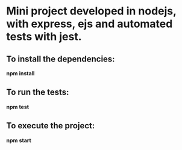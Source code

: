 # Mini project developed in nodejs, with express, ejs and automated tests with jest.

## To install the dependencies:
**npm install**

## To run the tests:
**npm test**

## To execute the project:
**npm start**